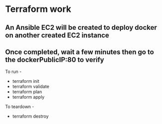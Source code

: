 # Terraform work

## An Ansible EC2 will be created to deploy docker on another created EC2 instance

## Once completed, wait a few minutes then go to the dockerPublicIP:80 to verify

To run -

* terraform init
* terraform validate
* terraform plan
* terraform apply


To teardown -

* terraform destroy
